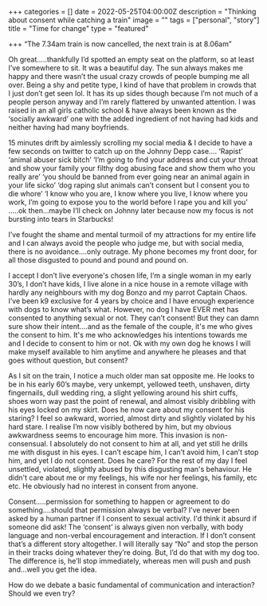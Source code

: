 +++
categories = []
date = 2022-05-25T04:00:00Z
description = "Thinking about consent while catching a train"
image = ""
tags = ["personal", "story"]
title = "Time for change"
type = "featured"

+++
“The 7.34am train is now cancelled, the next train is at 8.06am”

Oh great…..thankfully I’d spotted an empty seat on the platform, so at least I’ve somewhere to sit. It was a beautiful day. The sun always makes me happy and there wasn’t the usual crazy crowds of people bumping me all over. Being a shy and petite type, I kind of have that problem in crowds that I just don’t get seen lol. It has its up sides though because I’m not much of a people person anyway and I’m rarely flattered by unwanted attention. I was raised in an all girls catholic school & have always been known as the ‘socially awkward’ one with the added ingredient of not having had kids and neither having had many boyfriends.

15 minutes drift by aimlessly scrolling my social media & I decide to have a few seconds on twitter to catch up on the Johnny Depp case…. ‘Rapist’ ‘animal abuser sick bitch’ ‘I’m going to find your address and cut your throat and show your family your filthy dog abusing face and show them who you really are’ ‘you should be banned from ever going near an animal again in your life sicko’ ‘dog raping slut animals can’t consent but I consent you to die whore’ ‘I know who you are, I know where you live, I know where you work, I’m going to expose you to the world before I rape you and kill you’ …..ok then…maybe I’ll check on Johnny later because now my focus is not bursting into tears in Starbucks!

I’ve fought the shame and mental turmoil of my attractions for my entire life and I can always avoid the people who judge me, but with social media, there is no avoidance….only outrage. My phone becomes my front door, for all those disgusted to pound and pound and pound on.

I accept I don’t live everyone's chosen life, I’m a single woman in my early 30’s, I don’t have kids, I live alone in a nice house in a remote village with hardly any neighbours with my dog Bonzo and my parrot Captain Chaos. I’ve been k9 exclusive for 4 years by choice and I have enough experience with dogs to know what’s what. However, no dog I have EVER met has consented to anything sexual or not. They can’t consent! But they can damn sure show their intent….and as the female of the couple, it's me who gives the consent to him. It's me who acknowledges his intentions towards me and I decide to consent to him or not. Ok with my own dog he knows I will make myself available to him anytime and anywhere he pleases and that goes without question, but consent?

As I sit on the train, I notice a much older man sat opposite me. He looks to be in his early 60’s maybe, very unkempt, yellowed teeth, unshaven, dirty fingernails, dull wedding ring, a slight yellowing around his shirt cuffs, shoes worn way past the point of renewal, and almost visibly dribbling with his eyes locked on my skirt. Does he now care about my consent for his staring? I feel so awkward, worried, almost dirty and slightly violated by his hard stare. I realise I’m now visibly bothered by him, but my obvious awkwardness seems to encourage him more. This invasion is non-consensual. I absolutely do not consent to him at all, and yet still he drills me with disgust in his eyes. I can’t escape him, I can’t avoid him, I can’t stop him, and yet I do not consent. Does he care? For the rest of my day I feel unsettled, violated, slightly abused by this disgusting man's behaviour. He didn't care about me or my feelings, his wife nor her feelings, his family, etc etc. He obviously had no interest in consent from anyone.

Consent…..permission for something to happen or agreement to do something….should that permission always be verbal? I’ve never been asked by a human partner if I consent to sexual activity. I'd think it absurd if someone did ask! The ‘consent’ is always given non verbally, with body language and non-verbal encouragement and interaction. If I don’t consent that’s a different story altogether. I will literally say “No” and stop the person in their tracks doing whatever they’re doing. But, I’d do that with my dog too. The difference is, he’ll stop immediately, whereas men will push and push and…well you get the idea.

How do we debate a basic fundamental of communication and interaction? Should we even try?